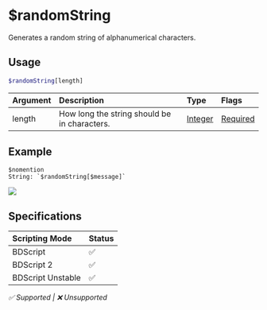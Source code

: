 # $randomString
Generates a random string of alphanumerical characters.

## Usage
```php
$randomString[length]
```

| Argument | Description | Type | Flags |
| :---- | :---- | :---- | :---- |
| length | How long the string should be in characters. | [Integer](/src/resources/arguments/types.md#integer) | [Required](/src/resources/arguments/flags.md#required)

## Example
```
$nomention
String: `$randomString[$message]`
```
![](https://user-images.githubusercontent.com/69215413/123555398-847d6580-d753-11eb-9da3-e238861ad989.png)

## Specifications
| Scripting Mode | Status
| :---- | :---- |
| BDScript | ✅ |
| BDScript 2 | ✅ |
| BDScript Unstable | ✅ |

*✅ Supported | ❌ Unsupported*